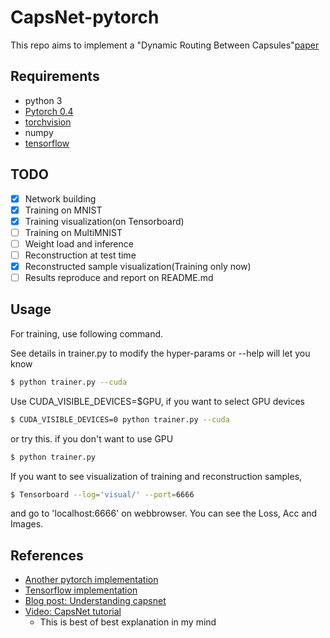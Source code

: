 # CapsNet-pytorch
This repo aims to implement a "Dynamic Routing Between Capsules"[paper](https://arxiv.org/abs/1710.09829)

## Requirements
- python 3
- [Pytorch 0.4](https://github.com/pytorch/pytorch#from-source)
- [torchvision](https://github.com/pytorch/vision)
- numpy
- [tensorflow](https://www.tensorflow.org/install/)

## TODO

- [x] Network building
- [x] Training on MNIST
- [x] Training visualization(on Tensorboard)
- [ ] Training on MultiMNIST
- [ ] Weight load and inference
- [ ] Reconstruction at test time
- [x] Reconstructed sample visualization(Training only now)
- [ ] Results reproduce and report on README.md

## Usage

For training, use following command.

See details in trainer.py to modify the hyper-params or --help will let you know

```bash
$ python trainer.py --cuda
```

Use CUDA_VISIBLE_DEVICES=$GPU, if you want to select GPU devices

```bash
$ CUDA_VISIBLE_DEVICES=0 python trainer.py --cuda
```

or try this. if you don't want to use GPU

```bash
$ python trainer.py
```

If you want to see visualization of training and reconstruction samples,

```bash
$ Tensorboard --log='visual/' --port=6666
```

and go to 'localhost:6666' on webbrowser. You can see the Loss, Acc and Images.

## References

- [Another pytorch implementation](https://github.com/cedrickchee/capsule-net-pytorch)
- [Tensorflow implementation](https://github.com/naturomics/CapsNet-Tensorflow)
- [Blog post: Understanding capsnet](https://becominghuman.ai/understanding-capsnet-part-1-e274943a018d)
- [Video: CapsNet tutorial](https://youtu.be/pPN8d0E3900)
    - This is best of best explanation in my mind
